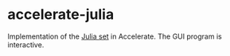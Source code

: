 accelerate-julia
================

Implementation of the [Julia set][wiki-julia] in Accelerate. The GUI program is
interactive.

  [wiki-julia]:   https://en.wikipedia.org/wiki/Julia_set

